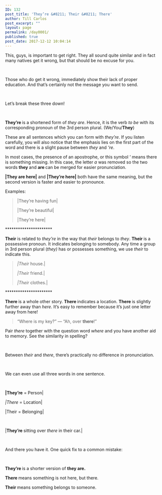 ```yaml
---
ID: 132
post_title: 'They’re &#8211; Their &#8211; There'
author: Till Carlos
post_excerpt: ""
layout: page
permalink: /day0001/
published: true
post_date: 2017-12-12 10:04:14
---
```

<span style="font-weight: 400;">This, guys, is important to get right. They all sound quite similar and in fact many natives get it wrong, but that should be no excuse for you. </span>

&nbsp;

<span style="font-weight: 400;">Those who do get it wrong, immediately show their lack of proper education. And that’s certainly not the message you want to send.</span>

&nbsp;

<span style="font-weight: 400;">Let’s break these three down!</span>

&nbsp;

<b>They’re </b><span style="font-weight: 400;">is a shortened form of </span><i><span style="font-weight: 400;">they are</span></i><span style="font-weight: 400;">. Hence, it is the verb </span><i><span style="font-weight: 400;">to be</span></i><span style="font-weight: 400;"> with its corresponding pronoun of the 3rd person plural. (We/You/</span><b>They</b><span style="font-weight: 400;">) </span>

<span style="font-weight: 400;">These are all sentences which you can form with </span><i><span style="font-weight: 400;">they’re</span></i><span style="font-weight: 400;">. If you listen carefully, you will also notice that the emphasis lies on the first part of the word and there is a slight pause between </span><i><span style="font-weight: 400;">they</span></i><span style="font-weight: 400;"> and </span><i><span style="font-weight: 400;">‘re</span></i><span style="font-weight: 400;">. </span>

<span style="font-weight: 400;">In most cases, the presence of an apostrophe, or this symbol ‘ means there is something missing. In this case, the letter </span><i><span style="font-weight: 400;">a </span></i><span style="font-weight: 400;">was removed so the two words </span><b>they </b><span style="font-weight: 400;">and </span><b>are </b><span style="font-weight: 400;">can be merged for easier pronunciation.</span>

<b>|They are here|</b><span style="font-weight: 400;"> and </span><b>|They’re here|</b><span style="font-weight: 400;"> both have the same meaning, but the second version is faster and easier to pronounce.</span>

<span style="font-weight: 400;">Examples: </span>
<blockquote><span style="font-weight: 400;">|They’re having fun|</span>

<span style="font-weight: 400;">|They’re beautiful|</span>

<span style="font-weight: 400;">|They’re here|</span></blockquote>
<span style="font-weight: 400;">**********************</span>

<b>Their</b><span style="font-weight: 400;"> is related to </span><i><span style="font-weight: 400;">they’re </span></i><span style="font-weight: 400;">in the way that </span><i><span style="font-weight: 400;">their</span></i><span style="font-weight: 400;"> belongs to </span><i><span style="font-weight: 400;">they</span></i><span style="font-weight: 400;">. </span><b>Their </b><span style="font-weight: 400;">is a possessive pronoun. It indicates belonging to somebody. Any time a group in 3rd person plural (</span><i><span style="font-weight: 400;">they)</span></i><span style="font-weight: 400;"> has or possesses something, we use </span><i><span style="font-weight: 400;">their</span></i><span style="font-weight: 400;"> to indicate this. </span>
<blockquote><i><span style="font-weight: 400;">|Their</span></i><span style="font-weight: 400;"> house.| </span>

<i><span style="font-weight: 400;">|Their </span></i><span style="font-weight: 400;">friend.| </span>

<i><span style="font-weight: 400;">|Their</span></i><span style="font-weight: 400;"> clothes.|</span></blockquote>
<span style="font-weight: 400;">**********************</span>

<b>There </b><span style="font-weight: 400;">is a whole other story. </span><b>There </b><span style="font-weight: 400;">indicates a location. </span><b>There </b><span style="font-weight: 400;">is slightly further away than </span><i><span style="font-weight: 400;">here</span></i><span style="font-weight: 400;">. It’s easy to remember because it’s just one letter away from here! </span>
<blockquote><span style="font-weight: 400;">“Where is my key?” — “Ah, over </span><b>there</b><span style="font-weight: 400;">!”</span></blockquote>
<span style="font-weight: 400;">Pair </span><i><span style="font-weight: 400;">there</span></i><span style="font-weight: 400;"> together with the question word </span><i><span style="font-weight: 400;">where </span></i><span style="font-weight: 400;">and you have another aid to memory. See the similarity in spelling?</span>

&nbsp;

<span style="font-weight: 400;">Between </span><i><span style="font-weight: 400;">their</span></i><span style="font-weight: 400;"> and </span><i><span style="font-weight: 400;">there</span></i><span style="font-weight: 400;">, there’s practically no difference in pronunciation.</span>

&nbsp;

<span style="font-weight: 400;">We can even use all three words in one sentence. </span>

&nbsp;

<b>|They’re</b><span style="font-weight: 400;"> = Person|</span>

<i><span style="font-weight: 400;">|There</span></i><span style="font-weight: 400;"> = Location|</span>

<span style="font-weight: 400;">|Their </span><span style="font-weight: 400;">= Belonging|</span>

&nbsp;

<span style="font-weight: 400;">|</span><b>They’re </b><span style="font-weight: 400;">sitting over </span><i><span style="font-weight: 400;">there </span></i><span style="font-weight: 400;">in </span><span style="font-weight: 400;">their </span><span style="font-weight: 400;">car.|</span>

&nbsp;

<span style="font-weight: 400;">And there you have it. One quick fix to a common mistake:</span>

&nbsp;

<b>They’re </b><span style="font-weight: 400;">is a shorter version of </span><b>they are.</b>

<b>There </b><span style="font-weight: 400;">means something is not here, but there.</span>

<b>Their </b><span style="font-weight: 400;">means something belongs to someone.</span>